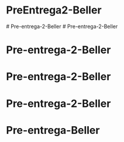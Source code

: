 # PreEntrega2-Beller

#   P r e - e n t r e g a - 2 - B e l l e r  
 # Pre-entrega-2-Beller
# Pre-entrega-2-Beller
# Pre-entrega-2-Beller
# Pre-entrega-2-Beller
# Pre-entrega-Beller
